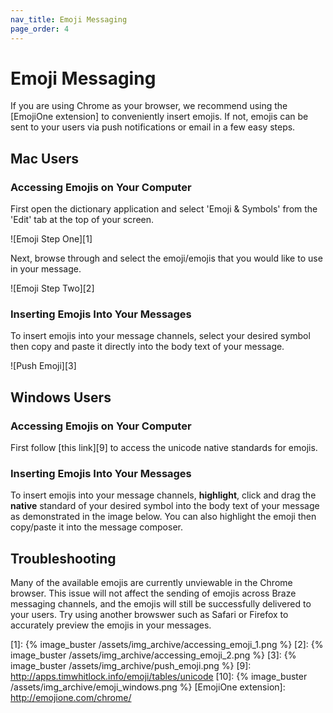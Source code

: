 ```yaml
---
nav_title: Emoji Messaging
page_order: 4
---
```

# Emoji Messaging

If you are using Chrome as your browser, we recommend using the [EmojiOne extension] to conveniently insert emojis. If not, emojis can be sent to your users via push notifications or email in a few easy steps.

## Mac Users

### Accessing Emojis on Your Computer

First open the dictionary application and select 'Emoji & Symbols' from the 'Edit' tab at the top of your screen.

![Emoji Step One][1]

Next, browse through and select the emoji/emojis that you would like to use in your message.

![Emoji Step Two][2]

### Inserting Emojis Into Your Messages

To insert emojis into your message channels, select your desired symbol then copy and paste it directly into the body text of your message.

![Push Emoji][3]

## Windows Users

### Accessing Emojis on Your Computer

First follow [this link][9] to access the unicode native standards for emojis.

### Inserting Emojis Into Your Messages

To insert emojis into your message channels, **highlight**, click and drag the __native__ standard of your desired symbol into the body text of your message as demonstrated in the image below. You can also highlight the emoji then copy/paste it into the message composer.

## Troubleshooting

Many of the available emojis are currently unviewable in the Chrome browser. This issue will not affect the sending of emojis across Braze messaging channels, and the emojis will still be successfully delivered to your users. Try using another browswer such as Safari or Firefox to accurately preview the emojis in your messages.

[1]: {% image_buster /assets/img_archive/accessing_emoji_1.png %}
[2]: {% image_buster /assets/img_archive/accessing_emoji_2.png %}
[3]: {% image_buster /assets/img_archive/push_emoji.png %}
[9]: http://apps.timwhitlock.info/emoji/tables/unicode
[10]: {% image_buster /assets/img_archive/emoji_windows.png %}
[EmojiOne extension]: http://emojione.com/chrome/

